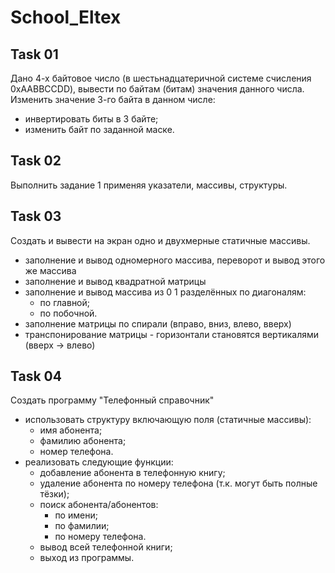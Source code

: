 # School_Eltex

## Task 01
Дано 4-х байтовое число (в шестьнадцатеричной системе счисления 0xAABBCCDD), вывести по байтам (битам) значения данного числа.
Изменить значение 3-го байта в данном числе:
 - инвертировать биты в 3 байте;
 - изменить байт по заданной маске.

## Task 02
Выполнить задание 1 применяя указатели, массивы, структуры.

## Task 03
Создать и вывести на экран одно и двухмерные статичные массивы.
- заполнение и вывод одномерного массива, переворот и вывод этого же массива
- заполнение и вывод квадратной матрицы
- заполнение и вывод массива из 0 1 разделённых по диагоналям:
  - по главной;
  - по побочной.
- заполнение матрицы по спирали (вправо, вниз, влево, вверх)
- транспонирование матрицы - горизонтали становятся вертикалями (вверх -> влево)

## Task 04
Создать программу "Телефонный справочник"
  - использовать структуру включающую поля (статичные массивы):
    - имя абонента;
    - фамилию абонента;
    - номер телефона.
  - реализовать следующие функции:
    - добавление абонента в телефонную книгу;
    - удаление абонента по номеру телефона (т.к. могут быть полные тёзки);
    - поиск абонента/абонентов:
      - по имени;
      - по фамилии;
      - по номеру телефона.
    - вывод всей телефонной книги;
    - выход из программы.
